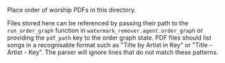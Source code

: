 Place order of worship PDFs in this directory.

Files stored here can be referenced by passing their path to the
``run_order_graph`` function in ``watermark_remover.agent.order_graph`` or
providing the ``pdf_path`` key to the order graph state.  PDF files
should list songs in a recognisable format such as "Title by Artist in Key"
or "Title - Artist - Key".  The parser will ignore lines that do not
match these patterns.